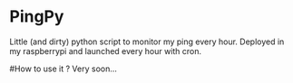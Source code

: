 # PingPy
Little (and dirty) python script to monitor my ping every hour. Deployed in my raspberrypi and launched every hour with cron.

#How to use it ?
Very soon...
